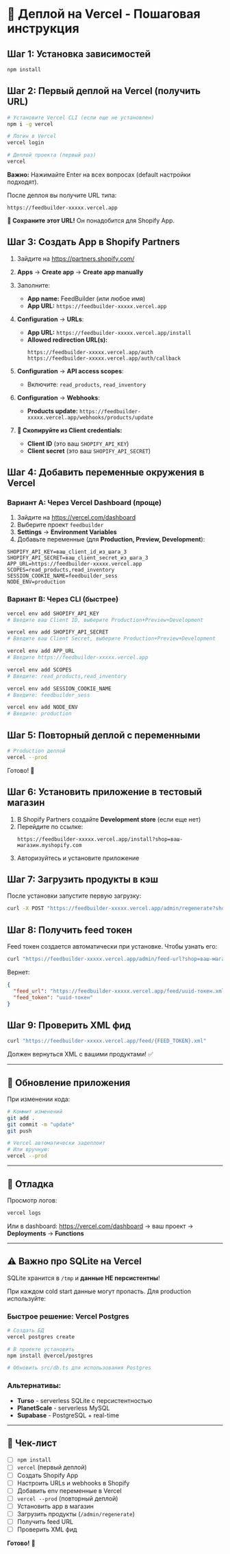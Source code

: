 # 🚀 Деплой на Vercel - Пошаговая инструкция

## Шаг 1: Установка зависимостей

```bash
npm install
```

## Шаг 2: Первый деплой на Vercel (получить URL)

```bash
# Установите Vercel CLI (если еще не установлен)
npm i -g vercel

# Логин в Vercel
vercel login

# Деплой проекта (первый раз)
vercel
```

**Важно:** Нажимайте Enter на всех вопросах (default настройки подходят).

После деплоя вы получите URL типа:

```
https://feedbuilder-xxxxx.vercel.app
```

**💾 Сохраните этот URL!** Он понадобится для Shopify App.

## Шаг 3: Создать App в Shopify Partners

1. Зайдите на https://partners.shopify.com/
2. **Apps** → **Create app** → **Create app manually**
3. Заполните:

   - **App name:** FeedBuilder (или любое имя)
   - **App URL:** `https://feedbuilder-xxxxx.vercel.app`

4. **Configuration** → **URLs**:

   - **App URL:** `https://feedbuilder-xxxxx.vercel.app/install`
   - **Allowed redirection URL(s):**
     ```
     https://feedbuilder-xxxxx.vercel.app/auth
     https://feedbuilder-xxxxx.vercel.app/auth/callback
     ```

5. **Configuration** → **API access scopes**:

   - Включите: `read_products`, `read_inventory`

6. **Configuration** → **Webhooks**:

   - **Products update:** `https://feedbuilder-xxxxx.vercel.app/webhooks/products/update`

7. **💾 Скопируйте из Client credentials:**
   - **Client ID** (это ваш `SHOPIFY_API_KEY`)
   - **Client secret** (это ваш `SHOPIFY_API_SECRET`)

## Шаг 4: Добавить переменные окружения в Vercel

### Вариант A: Через Vercel Dashboard (проще)

1. Зайдите на https://vercel.com/dashboard
2. Выберите проект `feedbuilder`
3. **Settings** → **Environment Variables**
4. Добавьте переменные (для **Production, Preview, Development**):

```
SHOPIFY_API_KEY=ваш_client_id_из_шага_3
SHOPIFY_API_SECRET=ваш_client_secret_из_шага_3
APP_URL=https://feedbuilder-xxxxx.vercel.app
SCOPES=read_products,read_inventory
SESSION_COOKIE_NAME=feedbuilder_sess
NODE_ENV=production
```

### Вариант B: Через CLI (быстрее)

```bash
vercel env add SHOPIFY_API_KEY
# Введите ваш Client ID, выберите Production+Preview+Development

vercel env add SHOPIFY_API_SECRET
# Введите ваш Client Secret, выберите Production+Preview+Development

vercel env add APP_URL
# Введите https://feedbuilder-xxxxx.vercel.app

vercel env add SCOPES
# Введите: read_products,read_inventory

vercel env add SESSION_COOKIE_NAME
# Введите: feedbuilder_sess

vercel env add NODE_ENV
# Введите: production
```

## Шаг 5: Повторный деплой с переменными

```bash
# Production деплой
vercel --prod
```

Готово! 🎉

## Шаг 6: Установить приложение в тестовый магазин

1. В Shopify Partners создайте **Development store** (если еще нет)
2. Перейдите по ссылке:
   ```
   https://feedbuilder-xxxxx.vercel.app/install?shop=ваш-магазин.myshopify.com
   ```
3. Авторизуйтесь и установите приложение

## Шаг 7: Загрузить продукты в кэш

После установки запустите первую загрузку:

```bash
curl -X POST "https://feedbuilder-xxxxx.vercel.app/admin/regenerate?shop=ваш-магазин.myshopify.com"
```

## Шаг 8: Получить feed токен

Feed токен создается автоматически при установке. Чтобы узнать его:

```bash
curl "https://feedbuilder-xxxxx.vercel.app/admin/feed-url?shop=ваш-магазин.myshopify.com"
```

Вернет:
```json
{
  "feed_url": "https://feedbuilder-xxxxx.vercel.app/feed/uuid-токен.xml",
  "feed_token": "uuid-токен"
}
```

## Шаг 9: Проверить XML фид

```bash
curl "https://feedbuilder-xxxxx.vercel.app/feed/{FEED_TOKEN}.xml"
```

Должен вернуться XML с вашими продуктами! ✅

---

## 🔄 Обновление приложения

При изменении кода:

```bash
# Коммит изменений
git add .
git commit -m "update"
git push

# Vercel автоматически задеплоит
# Или вручную:
vercel --prod
```

---

## 🐛 Отладка

Просмотр логов:

```bash
vercel logs
```

Или в dashboard: https://vercel.com/dashboard → ваш проект → **Deployments** → **Functions**

---

## ⚠️ Важно про SQLite на Vercel

SQLite хранится в `/tmp` и **данные НЕ персистентны**!

При каждом cold start данные могут пропасть. Для production используйте:

### Быстрое решение: Vercel Postgres

```bash
# Создать БД
vercel postgres create

# В проекте установить
npm install @vercel/postgres

# Обновить src/db.ts для использования Postgres
```

### Альтернативы:

- **Turso** - serverless SQLite с персистентностью
- **PlanetScale** - serverless MySQL
- **Supabase** - PostgreSQL + real-time

---

## 📝 Чек-лист

- [ ] `npm install`
- [ ] `vercel` (первый деплой)
- [ ] Создать Shopify App
- [ ] Настроить URLs и webhooks в Shopify
- [ ] Добавить env переменные в Vercel
- [ ] `vercel --prod` (повторный деплой)
- [ ] Установить app в магазин
- [ ] Загрузить продукты (`/admin/regenerate`)
- [ ] Получить feed URL
- [ ] Проверить XML фид

**Готово!** 🎉

